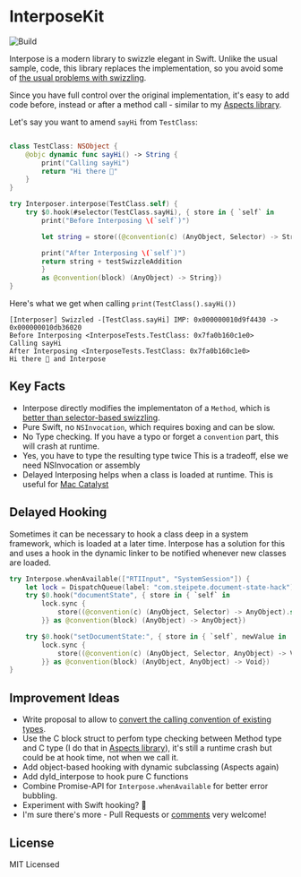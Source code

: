 # InterposeKit

![Build](https://github.com/steipete/Interpose/workflows/Swift/badge.svg)

Interpose is a modern library to swizzle elegant in Swift. Unlike the usual sample, code, this library replaces the implementation, so you avoid some of [the usual problems with swizzling](https://pspdfkit.com/blog/2019/swizzling-in-swift/).

Since you have full control over the original implementation, it's easy to add code before, instead or after a method call - similar to my [Aspects library](https://github.com/steipete/Aspects).

Let's say you want to amend `sayHi` from `TestClass`:

```swift

class TestClass: NSObject {
    @objc dynamic func sayHi() -> String {
        print("Calling sayHi")
        return "Hi there 👋"
    }
}

try Interposer.interpose(TestClass.self) {
    try $0.hook(#selector(TestClass.sayHi), { store in { `self` in
        print("Before Interposing \(`self`)")

        let string = store((@convention(c) (AnyObject, Selector) -> String).self)(`self`, store.selector)

        print("After Interposing \(`self`)")
        return string + testSwizzleAddition
        }
        as @convention(block) (AnyObject) -> String})
}
```

Here's what we get when calling `print(TestClass().sayHi())` 
```
[Interposer] Swizzled -[TestClass.sayHi] IMP: 0x000000010d9f4430 -> 0x000000010db36020
Before Interposing <InterposeTests.TestClass: 0x7fa0b160c1e0>
Calling sayHi
After Interposing <InterposeTests.TestClass: 0x7fa0b160c1e0>
Hi there 👋 and Interpose
```

## Key Facts

- Interpose directly modifies the implementaton of a `Method`, which is [better than selector-based swizzling]((https://pspdfkit.com/blog/2019/swizzling-in-swift/)).
- Pure Swift, no `NSInvocation`, which requires boxing and can be slow.
- No Type checking. If you have a typo or forget a `convention` part, this will crash at runtime.
- Yes, you have to type the resulting type twice This is a tradeoff, else we need NSInvocation or assembly 
- Delayed Interposing helps when a class is loaded at runtime. This is useful for [Mac Catalyst](https://steipete.com/posts/mac-catalyst-crash-hunt/)

## Delayed Hooking

Sometimes it can be necessary to hook a class deep in a system framework, which is loaded at a later time. Interpose has a solution for this and uses a hook in the dynamic linker to be notified whenever new classes are loaded.

```swift
try Interpose.whenAvailable(["RTIInput", "SystemSession"]) {
    let lock = DispatchQueue(label: "com.steipete.document-state-hack")
    try $0.hook("documentState", { store in { `self` in
        lock.sync {
            store((@convention(c) (AnyObject, Selector) -> AnyObject).self)(`self`, store.selector)
        }} as @convention(block) (AnyObject) -> AnyObject})

    try $0.hook("setDocumentState:", { store in { `self`, newValue in
        lock.sync {
            store((@convention(c) (AnyObject, Selector, AnyObject) -> Void).self)(`self`, store.selector, newValue)
        }} as @convention(block) (AnyObject, AnyObject) -> Void})
}
```

## Improvement Ideas

- Write proposal to allow to [convert the calling convention of existing types](https://twitter.com/steipete/status/1266799174563041282?s=21).
- Use the C block struct to perfom type checking between Method type and C type (I do that in  [Aspects library](https://github.com/steipete/Aspects)), it's still a runtime crash but could be at hook time, not when we call it.
- Add object-based hooking with dynamic subclassing (Aspects again)
- Add dyld_interpose to hook pure C functions
- Combine Promise-API for `Interpose.whenAvailable` for better error bubbling.
- Experiment with Swift hooking? 🤡
- I'm sure there's more - Pull Requests or [comments](https://twitter.com/steipete) very welcome!


## License

MIT Licensed
